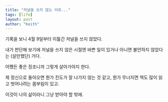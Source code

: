 ```yaml
---
title: "저널을 쓰지 않는 이유..."
tags: [life]
layout: post
author: "Keith"
---
```


기록을 보니 4월 9일부터 이틀간 저널을 쓰지 않았다. 

내가 판단해 보기에 저널을 쓰지 않은 시절엔 바쁜 일이 있거나 아니면 불안하지 않았다는 (살만했단) 거다. 

어쨌든 좋은 징조니까 그렇게 살아가야지 한다.

제 정신으로 돌아오면 뭔가 진도가 잘 나가지 않는 것 같고, 뭔가 무너지면 책도 많이 읽고 벗어나려는 몸부림이 있고.

이것이 나의 삶이라니 그냥 받아야 할 밖에.
